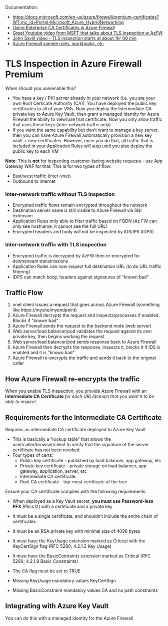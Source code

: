 Documentation: 
- https://docs.microsoft.com/en-us/azure/firewall/premium-certificates?WT.mc_id=Portal-Microsoft_Azure_HybridNetworking
- [Using Enterprise CA Certificates w Azure Firewall](https://docs.microsoft.com/en-us/azure/firewall/premium-deploy-certificates-enterprise-ca)
- [Great Youtube video from MSFT that talks about TLS inspection w AzFW](https://www.youtube.com/watch?v=A-hWyZZsFVY)
- [John Savill video - TLS inspection starts at about 1hr 00 min](https://www.youtube.com/watch?v=JiUerkqyW0g)
- [Azure Firewall sample rules, workbooks, etc](https://github.com/Azure/Azure-Network-Security/tree/master/Azure%20Firewall)

# TLS Inspection in Azure Firewall Premium

When should you use/enable this? 
- You have a key / PKI server already in your network (i.e. you are your own Root Certicate Authority (CA)). You have deployed the public key certificates to all of your VMs. Now you deploy the Intermediate CA private key to Azure Key Vault, then grant a managed identity for Azure Firewall the ability to view/use that certificate. Now you only allow traffic that uses these keys (inter-network traffic only)
- If you want the same capability but don't want to manage a key server, then you can have Azure Firewall automatically provision a new key vault + new certificates. However, once you do that, all traffic that is included in your Application Rules will stop until you also deploy the public key to each VM

**Note**: This is **not** for inspecting customer-facing website requests - use App Gateway WAF for that. This is for two types of flow:
- East/west traffic (inter-vnet)
- Outbound to internet

### Inter-network traffic without TLS inspection

- Encrypted traffic flows remain encrypted throughout the network
- Destination server name is still visible to Azure Firewall via SNI extension
- Application Rules only able to filter traffic based on FQDN (Az FW can only see hostname; it cannot see the full URL)
- Encrypted headers and body will not be inspected by IDS/IPS (IDPS)

### Inter-network traffic with TLS inspection
- Encrypted traffic is decrypted by AzFW then re-encrypted for downstream transmissions
- Application Rules can now inspect full destination URL (to do URL traffic filtering)
- IDPS can match body, headers against signatures of "known bad"

## Traffic Flow

1. vnet client issues a request that goes across Azure Firewall (something like https://mysite/myendpoint)
2. Azure Firewall decrypts the request and inspects/processes if enabled. Blocks if "known bad"
3. Azure Firewall sends the request to the backend node (web server)
4. Web server/load balancer/pod validates the request against its own private key, then begins working the request
5. Web server/load balancer/pod sends response back to Azure Firewall
6. Azure Firewall then decrypts the response, inspects it, blocks it if IDS is enabled and it is "known bad"
7. Azure Firewall re-encrypts the traffic and sends it back to the original caller

## How Azure Firewall re-encrypts the traffic

When you enable TLS Inspection, you provide Azure Firewall with an **Intermediate CA Certificate** *for each URL/domain that you want it to be able to inspect*. 

## Requirements for the Intermediate CA Certificate

Requires an intermediate CA certificate deployed to Azure Key Vault
   - This is basically a "lookup table" that allows the user/caller/browser/client to verify that the signature of the server certificate has not been revoked
   - Four types of certs:
       - Public key certificate - published by load balancer, app gateway, etc
       - Private key certificate - private storage on load balancer, app gateway, application, server, etc
       - Intermediate CA certificate
       - Root CA certificate - top-most certificate of the tree

Ensure your CA certificate complies with the following requirements:
- When deployed as a Key Vault secret, **you must use Password-less PFX** (Pkcs12) with a certificate and a private key
- It must be a single certificate, and shouldn’t include the entire chain of certificates
- It must be an RSA private key with minimal size of 4096 bytes
- It must have the KeyUsage extension marked as Critical with the KeyCertSign flag (RFC 5280; 4.2.1.3 Key Usage)
- It must have the BasicContraints extension marked as Critical (RFC 5280; 4.2.1.9 Basic Constraints)
- The CA flag must be set to TRUE

 - Missing KeyUsage mandatory values KeyCertSign
 - Missing BasicConstraint mandatory values CA and no path constraints

## Integrating with Azure Key Vault

You can do this with a managed identity for the Azure Firewall
